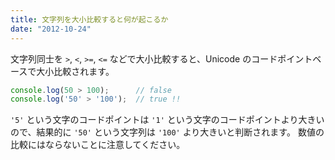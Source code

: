 ```yaml
---
title: 文字列を大小比較すると何が起こるか
date: "2012-10-24"
---
```


文字列同士を `>`, `<`, `>=`, `<=` などで大小比較すると、Unicode のコードポイントベースで大小比較されます。

```javascript
console.log(50 > 100);      // false
console.log('50' > '100');  // true !!
```

`'5'` という文字のコードポイントは `'1'` という文字のコードポイントより大きいので、結果的に `'50'` という文字列は `'100'` より大きいと判断されます。
数値の比較にはならないことに注意してください。

